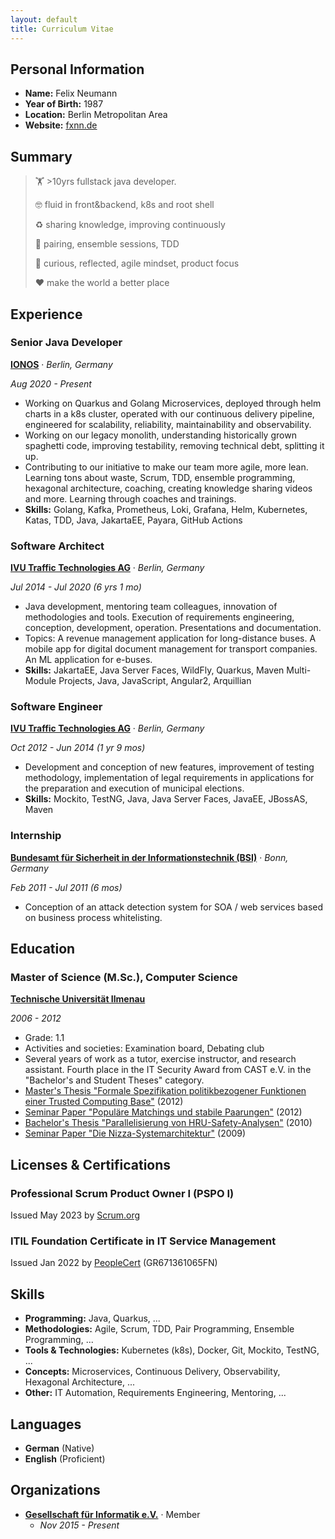 ```yaml
---
layout: default
title: Curriculum Vitae
---
```


## Personal Information

* **Name:** Felix Neumann
* **Year of Birth:** 1987
* **Location:** Berlin Metropolitan Area
* **Website:** [fxnn.de](https://fxnn.de)

## Summary

> 🏋️ &gt;10yrs fullstack java developer.
>
> 🤓 fluid in front&backend, k8s and root shell
>
> ♻️ sharing knowledge, improving continuously
>
> 👬 pairing, ensemble sessions, TDD
>
> 💭 curious, reflected, agile mindset, product focus
>
> ❤️ make the world a better place

## Experience

### Senior Java Developer

**[IONOS](https://www.ionos.de)** · *Berlin, Germany*

*Aug 2020 - Present*

* Working on Quarkus and Golang Microservices, deployed through helm charts in a k8s cluster, operated with our continuous delivery pipeline, engineered for scalability, reliability, maintainability and observability. 
* Working on our legacy monolith, understanding historically grown spaghetti code, improving testability, removing technical debt, splitting it up.
* Contributing to our initiative to make our team more agile, more lean. Learning tons about waste, Scrum, TDD, ensemble programming, hexagonal architecture, coaching, creating knowledge sharing videos and more. Learning through coaches and trainings.
* **Skills:** Golang, Kafka, Prometheus, Loki, Grafana, Helm, Kubernetes, Katas, TDD, Java, JakartaEE, Payara, GitHub Actions

### Software Architect

**[IVU Traffic Technologies AG](https://www.ivu.com)** · *Berlin, Germany*

*Jul 2014 - Jul 2020 (6 yrs 1 mo)*

* Java development, mentoring team colleagues, innovation of methodologies and tools. Execution of requirements engineering, conception, development, operation. Presentations and documentation.
* Topics: A revenue management application for long-distance buses. A mobile app for digital document management for transport companies. An ML application for e-buses.
* **Skills:** JakartaEE, Java Server Faces, WildFly, Quarkus, Maven Multi-Module Projects, Java, JavaScript, Angular2, Arquillian

### Software Engineer

**[IVU Traffic Technologies AG](https://www.ivu.com)** · *Berlin, Germany*

*Oct 2012 - Jun 2014 (1 yr 9 mos)*

* Development and conception of new features, improvement of testing methodology, implementation of legal requirements in applications for the preparation and execution of municipal elections.
* **Skills:** Mockito, TestNG, Java, Java Server Faces, JavaEE, JBossAS, Maven

### Internship

**[Bundesamt für Sicherheit in der Informationstechnik (BSI)](https://www.bsi.bund.de)** · *Bonn, Germany*

*Feb 2011 - Jul 2011 (6 mos)*

* Conception of an attack detection system for SOA / web services based on business process whitelisting.

## Education

### Master of Science (M.Sc.), Computer Science

**[Technische Universität Ilmenau](https://www.tu-ilmenau.de)**

*2006 - 2012*

* Grade: 1.1
* Activities and societies: Examination board, Debating club
* Several years of work as a tutor, exercise instructor, and research assistant. Fourth place in the IT Security Award from CAST e.V. in the "Bachelor's and Student Theses" category.
* [Master's Thesis "Formale Spezifikation politikbezogener Funktionen einer Trusted Computing Base"](assets/pdf/formale-spezifikation-politikbezogener-funktionen-einer-trusted-computing-base.pdf) (2012)
* [Seminar Paper "Populäre Matchings und stabile Paarungen"](assets/pdf/populaere-matchings-und-stabile-paarungen.pdf) (2012)
* [Bachelor's Thesis "Parallelisierung von HRU-Safety-Analysen"](assets/pdf/parallelisierung-von-hru-safety-analysen.pdf) (2010)
* [Seminar Paper "Die Nizza-Systemarchitektur"](assets/pdf/die-nizza-systemarchitektur.pdf) (2009)

## Licenses & Certifications

### Professional Scrum Product Owner I (PSPO I)

Issued May 2023 by [Scrum.org](https://www.scrum.org/certificates/965374)

### ITIL Foundation Certificate in IT Service Management

Issued Jan 2022 by [PeopleCert](https://www.peoplecert.org/for-corporations/certificate-verification-service) (GR671361065FN)

## Skills

* **Programming:** Java, Quarkus, ...
* **Methodologies:** Agile, Scrum, TDD, Pair Programming, Ensemble Programming, ...
* **Tools & Technologies:** Kubernetes (k8s), Docker, Git, Mockito, TestNG, ...
* **Concepts:** Microservices, Continuous Delivery, Observability, Hexagonal Architecture, ...
* **Other:** IT Automation, Requirements Engineering, Mentoring, ...

## Languages

* **German** (Native)
* **English** (Proficient)

## Organizations

* **[Gesellschaft für Informatik e.V.](https://gi.de)** · Member
  * *Nov 2015 - Present*
